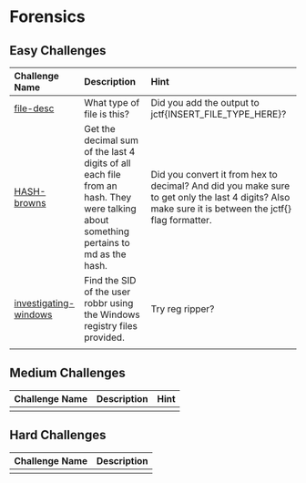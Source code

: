 # Forensics 

## Easy Challenges
| Challenge Name  | Description | Hint
|:-- | :-- | :---
| [file-desc](file-desc) | What type of file is this? | Did you add the output to jctf{INSERT_FILE_TYPE_HERE}? 
| [HASH-browns](HASH-browns) | Get the decimal sum of the last 4 digits of all each file from an hash. They were talking about something pertains to md as the hash. | Did you convert it from hex to decimal? And did you make sure to get only the last 4 digits? Also make sure it is between the jctf{} flag formatter.
| [investigating-windows](investigating-windows) |Find the SID of the user robbr using the Windows registry files provided. | Try reg ripper?
| | |

## Medium Challenges
| Challenge Name  | Description | Hint
|:-- | :-- | :---
| | | 

## Hard Challenges
| Challenge Name  | Description 
|:-- | :-- 
| |  
